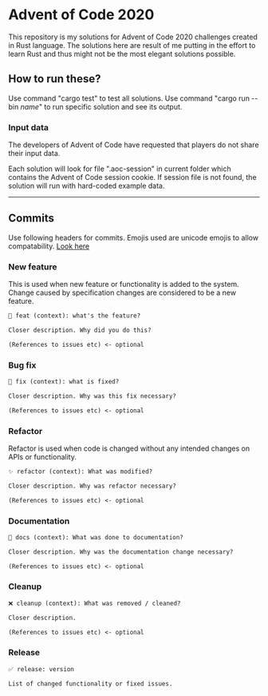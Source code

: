 # Advent of Code 2020

This repository is my solutions for Advent of Code 2020 challenges created in Rust language.
The solutions here are result of me putting in the effort to learn Rust and thus might not
be the most elegant solutions possible.

## How to run these?

Use command "cargo test" to test all solutions.
Use command "cargo run --bin _name_" to run specific solution and see its output.  

### Input data

The developers of Advent of Code have requested that players do not share their input data.

Each solution will look for file ".aoc-session" in current folder which contains the Advent
of Code session cookie. If session file is not found, the solution will run with hard-coded
example data.

------

## Commits

Use following headers for commits. Emojis used are unicode emojis to allow
compatability. [Look here](https://unicode.org/emoji/charts/full-emoji-list.html)

### New feature

This is used when new feature or functionality is added to the system. Change
caused by specification changes are considered to be a new feature.

```markdown
🚀 feat (context): what's the feature?

Closer description. Why did you do this?

(References to issues etc) <- optional
```

### Bug fix

```markdown
🔨 fix (context): what is fixed?

Closer description. Why was this fix necessary?

(References to issues etc) <- optional
```

### Refactor

Refactor is used when code is changed without any intended changes
on APIs or functionality.

```markdown
✨ refactor (context): What was modified?

Closer description. Why was refactor necessary?

(References to issues etc) <- optional
```

### Documentation

```markdown
📄 docs (context): What was done to documentation?

Closer description. Why was the documentation change necessary?

(References to issues etc) <- optional
```

### Cleanup

```markdown
❌ cleanup (context): What was removed / cleaned?

Closer description.

(References to issues etc) <- optional
```

### Release

```markdown
✅ release: version

List of changed functionality or fixed issues.
```
